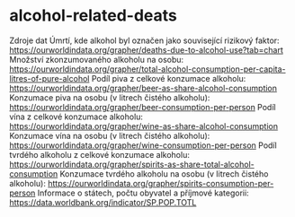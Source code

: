 # alcohol-related-deats

Zdroje dat
Úmrtí, kde alkohol byl označen jako související rizikový faktor: https://ourworldindata.org/grapher/deaths-due-to-alcohol-use?tab=chart
Množství zkonzumovaného alkoholu na osobu: https://ourworldindata.org/grapher/total-alcohol-consumption-per-capita-litres-of-pure-alcohol
Podíl piva z celkové konzumace alkoholu: https://ourworldindata.org/grapher/beer-as-share-alcohol-consumption
Konzumace piva na osobu (v litrech čistého alkoholu): https://ourworldindata.org/grapher/beer-consumption-per-person
Podíl vína z celkové konzumace alkoholu: https://ourworldindata.org/grapher/wine-as-share-alcohol-consumption
Konzumace vína na osobu (v litrech čistého alkoholu): https://ourworldindata.org/grapher/wine-consumption-per-person
Podíl tvrdého alkoholu z celkové konzumace alkoholu: https://ourworldindata.org/grapher/spirits-as-share-total-alcohol-consumption
Konzumace tvrdého alkoholu na osobu (v litrech čistého alkoholu): https://ourworldindata.org/grapher/spirits-consumption-per-person
Informace o státech, počtu obyvatel a příjmové kategorii: https://data.worldbank.org/indicator/SP.POP.TOTL
